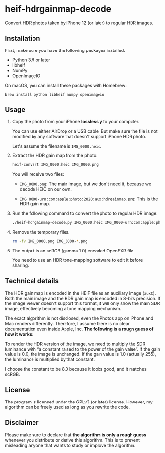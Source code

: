heif-hdrgainmap-decode
======================

Convert HDR photos taken by iPhone 12 (or later) to regular HDR images.

## Installation

First, make sure you have the following packages installed:
- Python 3.9 or later
- libheif
- NumPy
- OpenImageIO

On macOS, you can install these packages with Homebrew:
```bash
brew install python libheif numpy openimageio
```

## Usage

1. Copy the photo from your iPhone **losslessly** to your computer.

   You can use either AirDrop or a USB cable. But make sure the file is not
   modified by any software that doesn't support iPhone HDR photo.

   Let's assume the filename is `IMG_0000.heic`.

2. Extract the HDR gain map from the photo:

   ```bash
   heif-convert IMG_0000.heic IMG_0000.png
   ```

   You will receive two files:

   * `IMG_0000.png`:
     The main image, but we don't need it, because we decode HEIC on our own.

   * `IMG_0000-urn:com:apple:photo:2020:aux:hdrgainmap.png`:
     This is the HDR gain map.

3. Run the following command to convert the photo to regular HDR image:

   ```bash
   ./heif-hdrgainmap-decode.py IMG_0000.heic IMG_0000-urn:com:apple:photo:2020:aux:hdrgainmap.png IMG_0000.exr
   ```

4. Remove the temporary files.

   ```bash
   rm -fv IMG_0000.png IMG_0000-*.png
   ```

5. The output is an scRGB (gamma 1.0) encoded OpenEXR file.

   You need to use an HDR tone-mapping software to edit it before sharing.

## Technical details

The HDR gain map is encoded in the HEIF file as an auxiliary image (`auxC`).
Both the main image and the HDR gain map is encoded in 8-bits precision.
If the image viewer doesn't support this format, it will only show the main SDR
image, effectively becoming a tone mapping mechanism.

The exact algorithm is not disclosed, even the Photos app on iPhone and Mac
renders differently. Therefore, I assume there is no clear documentation even
inside Apple, Inc. **The following is a rough guess of how it works:**

To render the HDR version of the image, we need to multiply the SDR luminance
with “a constant raised to the power of the gain value”. If the gain value is
0.0, the image is unchanged. If the gain value is 1.0 (actually 255),
the luminance is multiplied by that constant.

I choose the constant to be 8.0 because it looks good, and it matches scRGB.

## License

The program is licensed under the GPLv3 (or later) license.
However, my algorithm can be freely used as long as you rewrite the code.

## Disclaimer

Please make sure to declare that **the algorithm is only a rough guess**
whenever you distribute or derive this algorithm. This is to prevent misleading
anyone that wants to study or improve the algorithm.
